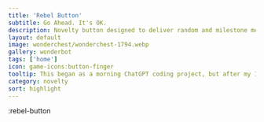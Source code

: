 ```yaml
---
title: 'Rebel Button'
subtitle: Go Ahead. It's OK.
description: Novelty button designed to deliver random and milestone messages with graffiti. 
layout: default
image: wonderchest/wonderchest-1794.webp
gallery: wonderbot
tags: ['home']
icon: game-icons:button-finger
tooltip: This began as a morning ChatGPT coding project, but after my 11-year-old tapped it to 1000, I was motivated to keep expanding, The final reward for this game should be a link to make and share your own buttons with custom milestones. In the interim, I would love to add an "I clicked the button to _____ and all I got was this lousy social link."
category: novelty
sort: highlight
---
```

:rebel-button
